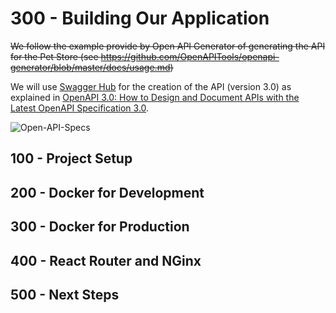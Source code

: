 # 300 - Building Our Application

~~We follow the example provide by Open API Generator of generating the API for the Pet Store (see https://github.com/OpenAPITools/openapi-generator/blob/master/docs/usage.md)~~


We will use [Swagger Hub](https://swaggerhub.com/) for the creation of the API (version 3.0) as explained in [OpenAPI 3.0: How to Design and Document APIs with the Latest OpenAPI Specification 3.0](https://www.youtube.com/watch?v=6kwmW_p_Tig).

![Open-API-Specs](https://user-images.githubusercontent.com/1499433/198233350-413e685f-6b8d-4b42-aa64-8672e5a97f34.png)

## 100 - Project Setup

## 200 - Docker for Development

## 300 - Docker for Production

## 400 - React Router and NGinx

## 500 - Next Steps
